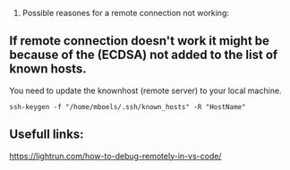 
1. Possible reasones for a remote connection not working:

## If remote connection doesn't work it might be because of the (ECDSA) not added to the list of known hosts.
  
  You need to update the knownhost (remote server) to your local machine.
  ```
  ssh-keygen -f "/home/mboels/.ssh/known_hosts" -R "HostName"
  ```


## Usefull links:

https://lightrun.com/how-to-debug-remotely-in-vs-code/
